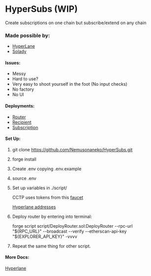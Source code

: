 # HyperSubs (WIP)

Create subscriptions on one chain but subscribe/extend on any chain

### Made possible by:

- [HyperLane](https://www.hyperlane.xyz/)
- [Solady](https://github.com/Vectorized/solady)

#### Issues:

- Messy
- Hard to use?
- Very easy to shoot yourself in the foot (No input checks)
- No factory
- No UI

#### Deployments:

- [Router](https://testnet.snowtrace.io/address/0x3977a463860458754ed0314ba06fd3994571db63)
- [Recipient](https://goerli.etherscan.io/address/0x605ae8c83511ecc4a573bc25fa3aeb701183ea56)
- [Subscription](https://goerli.etherscan.io/address/0x94920b04a3b6d0c8ebc2c1410de51e85105db89e)

#### Set Up:

1. git clone https://github.com/Nemusonaneko/HyperSubs.git
2. forge install
3. Create .env copying .env.example
4. source .env
5. Set up variables in ./script/

   CCTP uses tokens from this [faucet](https://usdcfaucet.com/)

   [Hyperlane addresses](https://docs.hyperlane.xyz/docs/resources/addresses)

6. Deploy router by entering into terminal:

   forge script script/DeployRouter.sol:DeployRouter --rpc-url "${RPC_URL}" --broadcast --verify --etherscan-api-key "${EXPLORER_API_KEY}" -vvvv

7. Repeat the same thing for other script.

#### More Docs:
[Hyperlane](https://docs.hyperlane.xyz/docs/introduction/readme)